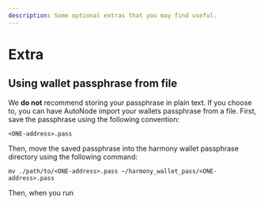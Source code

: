 ```yaml
---
description: Some optional extras that you may find useful.
---
```


# Extra

## Using wallet passphrase from file

We **do not** recommend storing your passphrase in plain text. If you choose to, you can have AutoNode import your wallets passphrase from a file. First, save the passphrase using the following convention:

```text
<ONE-address>.pass
```

Then, move the saved passphrase into the harmony wallet passphrase directory using the following command:

```text
mv ./path/to/<ONE-address>.pass ~/harmony_wallet_pass/<ONE-address>.pass
```

Then, when you run 

